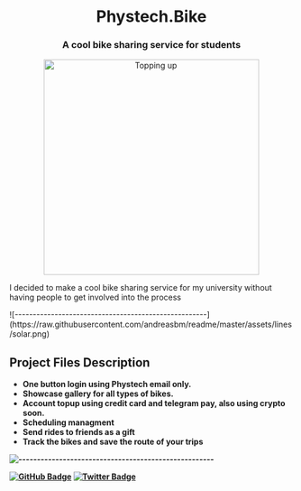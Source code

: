 <h1 align="center"> Phystech.Bike</h1>
<h3 align="center"> A cool bike sharing service for students</h3>

<p align="center"> 
<img src="gif/tu.gif" alt="Topping up" height="382px">
</p>

<p>I decided to make a cool bike sharing service for my university without having people to get involved into the process</p>
![-----------------------------------------------------](https://raw.githubusercontent.com/andreasbm/readme/master/assets/lines/solar.png)

<h2> Project Files Description</h2>

<ul>
  <li><b>One button login using Phystech email only.</li>
  <li><b>Showcase gallery for all types of bikes.</li>
  <li><b>Account topup using credit card and telegram pay, also using crypto soon.</li>
  <li><b>Scheduling managment</li>
  <li><b>Send rides to friends as a gift</li>
  <li><b>Track the bikes and save the route of your trips</li>
</ul>

![-----------------------------------------------------](https://raw.githubusercontent.com/andreasbm/readme/master/assets/lines/solar.png)

[![GitHub Badge](https://img.shields.io/badge/GitHub-100000?style=for-the-badge&logo=github&logoColor=white)](https://github.com/alridha)
[![Twitter Badge](https://img.shields.io/badge/Twitter-1DA1F2?style=for-the-badge&logo=twitter&logoColor=white)](https://twitter.com/0xridha)
